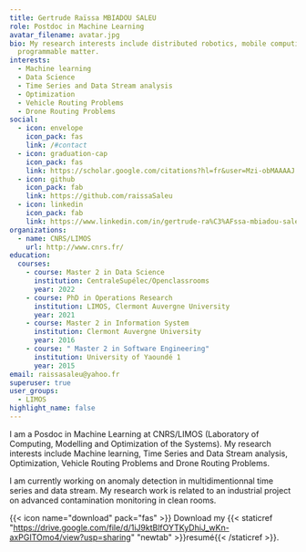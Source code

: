```yaml
---
title: Gertrude Raïssa MBIADOU SALEU
role: Postdoc in Machine Learning
avatar_filename: avatar.jpg
bio: My research interests include distributed robotics, mobile computing and
  programmable matter.
interests:
  - Machine learning
  - Data Science
  - Time Series and Data Stream analysis
  - Optimization
  - Vehicle Routing Problems
  - Drone Routing Problems
social:
  - icon: envelope
    icon_pack: fas
    link: /#contact
  - icon: graduation-cap
    icon_pack: fas
    link: https://scholar.google.com/citations?hl=fr&user=Mzi-obMAAAAJ
  - icon: github
    icon_pack: fab
    link: https://github.com/raissaSaleu
  - icon: linkedin
    icon_pack: fab
    link: https://www.linkedin.com/in/gertrude-ra%C3%AFssa-mbiadou-saleu-82b561a5/
organizations:
  - name: CNRS/LIMOS
    url: http://www.cnrs.fr/
education:
  courses:
    - course: Master 2 in Data Science
      institution: CentraleSupélec/Openclassrooms
      year: 2022
    - course: PhD in Operations Research
      institution: LIMOS, Clermont Auvergne University
      year: 2021
    - course: Master 2 in Information System
      institution: Clermont Auvergne University
      year: 2016
    - course: " Master 2 in Software Engineering"
      institution: University of Yaoundé 1
      year: 2015
email: raissasaleu@yahoo.fr
superuser: true
user_groups:
  - LIMOS
highlight_name: false
---
```

I am a Posdoc in Machine Learning at CNRS/LIMOS (Laboratory of Computing, Modelling and Optimization of the Systems). My research interests include Machine learning, Time Series and Data Stream analysis, Optimization, Vehicle Routing Problems and Drone Routing Problems.

I am currently working on anomaly detection in multidimentionnal time series and data stream. My research work is related to an industrial project on advanced contamination monitoring in clean rooms. 

{{< icon name="download" pack="fas" >}} Download my {{< staticref "https://drive.google.com/file/d/1iJ9ktBlfOYTKyDhiJ_wKn-axPGITOmo4/view?usp=sharing" "newtab" >}}resumé{{< /staticref >}}.
